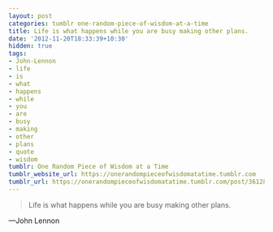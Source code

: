 ```yaml
---
layout: post
categories: tumblr one-random-piece-of-wisdom-at-a-time
title: Life is what happens while you are busy making other plans.
date: '2012-11-20T18:33:39+10:30'
hidden: true
tags:
- John-Lennon
- life
- is
- what
- happens
- while
- you
- are
- busy
- making
- other
- plans
- quote
- wisdom
tumblr: One Random Piece of Wisdom at a Time
tumblr_website_url: https://onerandompieceofwisdomatatime.tumblr.com
tumblr_url: https://onerandompieceofwisdomatatime.tumblr.com/post/36128497848/life-is-what-happens-while-you-are-busy-making
---
```

> Life is what happens while you are busy making other plans.

—John Lennon
